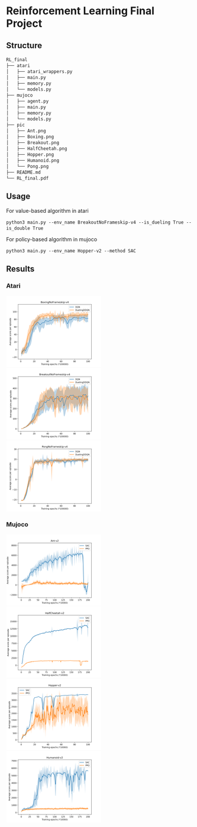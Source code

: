 # Reinforcement Learning Final Project

## Structure

```shell
RL_final
├── atari
│   ├── atari_wrappers.py
│   ├── main.py
│   ├── memory.py
│   └── models.py
├── mujoco
│   ├── agent.py
│   ├── main.py
│   ├── memory.py
│   └── models.py
├── pic
│   ├── Ant.png
│   ├── Boxing.png
│   ├── Breakout.png
│   ├── HalfCheetah.png
│   ├── Hopper.png
│   ├── Humanoid.png
│   └── Pong.png
├── README.md
└── RL_final.pdf
```

## Usage

For value-based algorithm in atari

```shell
python3 main.py --env_name BreakoutNoFrameskip-v4 --is_dueling True --is_double True
```

For policy-based algorithm in mujoco

```shell
python3 main.py --env_name Hopper-v2 --method SAC
```

## Results

### Atari

<img src="pic/Boxing.png" alt="Boxing" style="zoom:25%;" />

<img src="pic/Breakout.png" alt="Breakout" style="zoom:25%;" />

<img src="pic/Pong.png" alt="Pong" style="zoom:25%;" />



### Mujoco

<img src="pic/Ant.png" alt="Ant" style="zoom:25%;" />

<img src="pic/HalfCheetah.png" alt="HalfCheetah" style="zoom:25%;" />

<img src="pic/Hopper.png" alt="Hopper" style="zoom:25%;" />

<img src="pic/Humanoid.png" alt="Humanoid" style="zoom:25%;" />
